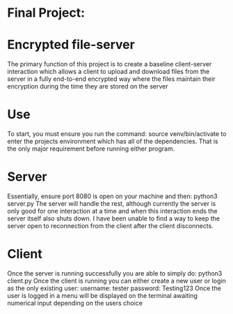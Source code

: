 # Final Project: 
# Encrypted file-server
The primary function of this project is to create a baseline client-server interaction which allows a client to upload and download files 
from the server in a fully end-to-end encrypted way where the files maintain their encryption during the time they are stored on the server
# Use
To start, you must ensure you run the command:
	source venv/bin/activate
to enter the projects environment which has all of the dependencies. That is the only major requirement before running either program.
# Server
Essentially, ensure port 8080 is open on your machine and then: python3 server.py
The server will handle the rest, although currently the server is only good for one interaction at a time and when this interaction ends
the server itself also shuts down. I have been unable to find a way to keep the server open to reconnection from the client after the
client disconnects.
# Client
Once the server is running successfully you are able to simply do: 
	python3 client.py
Once the client is running you can either create a new user or login as the only existing user:
	username: tester
	password: Testing123
Once the user is logged in a menu will be displayed on the terminal awaiting numerical input depending on the users choice
